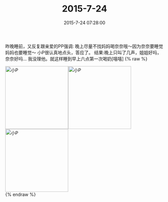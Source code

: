 ﻿---
title: "2015-7-24"
date: 2015-7-24 07:28:00
tags: 文字
categories: 妈妈
---
昨晚睡前，又反复跟亲爱的PP强调:
晚上尽量不找妈妈喝奈奈哦～因为奈奈要睡觉妈妈也要睡觉～
小P很认真地点头，答应了。
结果:晚上只叫了几声，姐姐好吗，奈奈好吗…
我没理他。就这样睡到早上六点第一次喝奶[嘻嘻]
{% raw %}
<div style="width:500 px">
<div style="float:left; width:100 px"><img src="/images/微信图片_20171011101936.jpg" width="200" alt="小P"></div>
<div style="float:left; width:100 px"><img src="/images/微信图片_20171011101948.jpg" width="200" alt="小P"></div>
<div style="float:left; width:100 px"><img src="/images/微信图片_20171011101956.jpg" width="200" alt="小P"></div>
<div style="clear:both"></div>
</div>
{% endraw %}